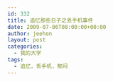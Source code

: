 ```yaml
---
id: 332
title: 追忆那些日子之丢手机事件
date: 2009-07-06T08:00:00+00:00
author: jeehon
layout: post
categories:
  - 我的大学
tags:
  - 追忆，丢手机，郁闷
---
```

